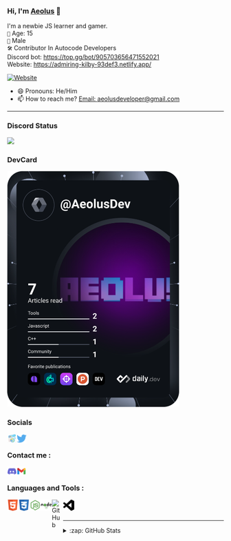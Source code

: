 ### Hi, I'm [Aeolus](https://admiring-kilby-93def3.netlify.app/) 👋
I'm a newbie JS learner and gamer.
<br>
`🎂` Age: 15
<br>
`👫` Male
<br>
`🛠️` Contributor In Autocode Developers
<br>
Discord bot: https://top.gg/bot/905703656471552021
<br>
Website: https://admiring-kilby-93def3.netlify.app/

[![Website](https://img.shields.io/website?label=Aeolus&style=for-the-badge&url=https://admiring-kilby-93def3.netlify.app/)](https://admiring-kilby-93def3.netlify.app/)

- 😄 Pronouns: He/Him
- 📫 How to reach me? [Email: aeolusdeveloper@gmail.com](aeolusdeveloper@gmail.com)

---

### Discord Status
<a href="https://discord.com/users/596293027627270155">
<img height="80px" src="https://discord.c99.nl/widget/theme-2/596293027627270155.png" />
</a>
<br>

### DevCard
<a href="https://app.daily.dev/AeolusDev"><img src="https://github.com/AeolusDev/AeolusDev/blob/main/devcard.svg" width="400" alt="AeolusDev's Dev Card"/></a>
<br>

### Socials


[<img align="left" alt="https://admiring-kilby-93def3.netlify.app/" width="22px" src="assets/web.png"/>](https://admiring-kilby-93def3.netlify.app/)
[<img align="left" alt="Twitter" width="23px" src="assets/317720_social media_tweet_twitter_social_icon.png" />](https://twitter.com/captaincool6333)
<br>
### Contact me : 
[<img align="left" alt="Discord" width="22px" src="assets/8197841_discord_social network_communication_interaction_message_icon.png" />](https://discord.com/users/596293027627270155)

[<img align="left" alt="GMail" width="22px" src="assets/7089163_gmail_google_icon.png">](mailto:aeolusdeveloper@gmail.com)
</br>

### Languages and Tools : 
[<img align="left" alt="HTML5" width="26px" src="assets/317755_badge_html_html5_achievement_award_icon.png" />](https://www.w3.org/html/)
[<img align="left" alt="CSS3" width="26px" src="assets/317756_badge_css_css3_achievement_award_icon.png" />](https://www.w3schools.com/css/)
[<img align="left" alt="JavaScript" width="26px" src="assets/4375017_js_logo_node_icon.png" />](https://www.javascript.com/)
[<img align="left" alt="Node.js" width="26px" src="assets/1012818_code_development_logo_nodejs_icon.png" />](https://nodejs.org/en/)
[<img align="left" alt="GitHub" width="26px" src="https://cdn4.iconfinder.com/data/icons/socialcones/508/Github-128.png" />](https://github.com/)
[<img align="left" alt="Visual Studio Code" width="26px" src="assets/9118335_vscode_fill_icon.png" />](https://code.visualstudio.com/)
<br />
<br />

---

<details>
  <summary>:zap: GitHub Stats</summary>
</br>
<img align="center" alt="Aeolus's GitHub Stats" src="https://github-readme-stats-eight-pink.vercel.app/api?username=AeolusDev&&show_icons=true&theme=tokyonight&layout=compact" />
</br>
<img align="center" src="https://github-readme-streak-stats.herokuapp.com?user=AeolusDev&theme=tokyonight&hide_border=true&date_format=M%20j%5B%2C%20Y%5D" alt="Aeolus" />
